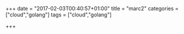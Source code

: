 +++
date = "2017-02-03T00:40:57+01:00"
title = "marc2"
categories = ["cloud","golang"]
tags = ["cloud","golang"]

+++

